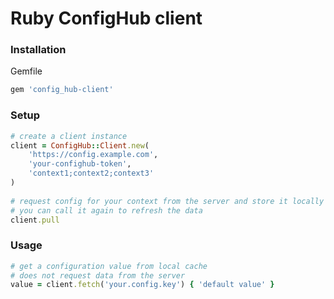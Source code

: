 # Ruby ConfigHub client

### Installation
Gemfile
```ruby
gem 'config_hub-client'
```

### Setup
```ruby
# create a client instance
client = ConfigHub::Client.new(
    'https://config.example.com',
    'your-confighub-token',
    'context1;context2;context3'
)
 
# request config for your context from the server and store it locally
# you can call it again to refresh the data
client.pull 
```

### Usage
```ruby
# get a configuration value from local cache
# does not request data from the server
value = client.fetch('your.config.key') { 'default value' }
```